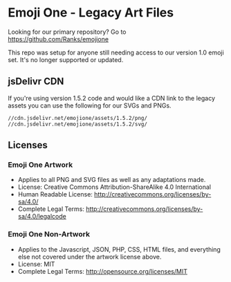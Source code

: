 # Emoji One - Legacy Art Files

Looking for our primary repository?
Go to https://github.com/Ranks/emojione

This repo was setup for anyone still needing access to our version 1.0 emoji set.  It's no longer supported or updated.

## jsDelivr CDN

If you're using version 1.5.2 code and would like a CDN link to the legacy assets you can use the following for our SVGs and PNGs.

```
//cdn.jsdelivr.net/emojione/assets/1.5.2/png/
//cdn.jsdelivr.net/emojione/assets/1.5.2/svg/
```

## Licenses

### Emoji One Artwork

*  Applies to all PNG and SVG files as well as any adaptations made.
*  License: Creative Commons Attribution-ShareAlike 4.0 International
*  Human Readable License: http://creativecommons.org/licenses/by-sa/4.0/
*  Complete Legal Terms: http://creativecommons.org/licenses/by-sa/4.0/legalcode

### Emoji One Non-Artwork

*  Applies to the Javascript, JSON, PHP, CSS, HTML files, and everything else not covered under the artwork license above.
*  License: MIT
*  Complete Legal Terms: http://opensource.org/licenses/MIT
